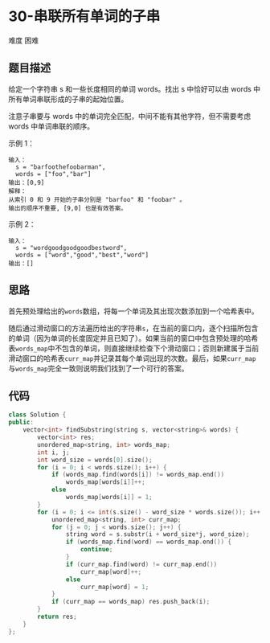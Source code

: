 # 30-串联所有单词的子串

难度 困难



## 题目描述

给定一个字符串 s 和一些长度相同的单词 words。找出 s 中恰好可以由 words 中所有单词串联形成的子串的起始位置。

注意子串要与 words 中的单词完全匹配，中间不能有其他字符，但不需要考虑 words 中单词串联的顺序。

示例 1：

```
输入：
  s = "barfoothefoobarman",
  words = ["foo","bar"]
输出：[0,9]
解释：
从索引 0 和 9 开始的子串分别是 "barfoo" 和 "foobar" 。
输出的顺序不重要, [9,0] 也是有效答案。
```

示例 2：

```
输入：
  s = "wordgoodgoodgoodbestword",
  words = ["word","good","best","word"]
输出：[]
```



## 思路

首先预处理给出的`words`数组，将每一个单词及其出现次数添加到一个哈希表中。

随后通过滑动窗口的方法遍历给出的字符串`s`，在当前的窗口内，逐个扫描所包含的单词（因为单词的长度固定并且已知了）。如果当前的窗口中包含预处理的哈希表`words_map`中不包含的单词，则直接继续检查下个滑动窗口；否则新建属于当前滑动窗口的哈希表`curr_map`并记录其每个单词出现的次数。最后，如果`curr_map`与`words_map`完全一致则说明我们找到了一个可行的答案。



## 代码

```c++
class Solution {
public:
    vector<int> findSubstring(string s, vector<string>& words) {
        vector<int> res;
        unordered_map<string, int> words_map;
        int i, j;
        int word_size = words[0].size();
        for (i = 0; i < words.size(); i++) {
            if (words_map.find(words[i]) != words_map.end()) 
                words_map[words[i]]++;
            else 
                words_map[words[i]] = 1;
        }
        for (i = 0; i <= int(s.size() - word_size * words.size()); i++) {
            unordered_map<string, int> curr_map;
            for (j = 0; j < words.size(); j++) {
                string word = s.substr(i + word_size*j, word_size);
                if (words_map.find(word) == words_map.end()) {
                    continue;
                }
                if (curr_map.find(word) != curr_map.end())
                    curr_map[word]++;
                else
                    curr_map[word] = 1;
            }
            if (curr_map == words_map) res.push_back(i);
        }
        return res;
    }
};
```

